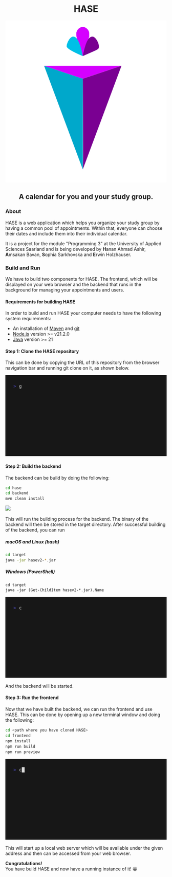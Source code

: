 <div align="center">
    <h1>HASE</h1>
    <img src="docs/logo.svg" />
    <h2>A calendar for you and your study group.</h2>
</div>

### About 

HASE is a web application which helps you organize your study group by having a common pool of appointments. Within that, everyone can choose
their dates and include them into their individual calendar.

It is a project for the module "Programming 3" at the University of Applied Sciences Saarland and is being developed by **H**anan Ahmad Ashir,
**A**msakan Bavan, **S**ophia Sarkhovska and **E**rwin Holzhauser.

### Build and Run

We have to build two components for HASE. The frontend, which will be displayed on your web browser
and the backend that runs in the background for managing your appointments and users.

#### Requirements for building HASE

In order to build and run HASE your computer needs to have the following system requirements:

- An installation of <a href="https://maven.apache.org/download.cgi">Maven</a> and <a href="https://git-scm.com/downloads">git</a>
- <a href="https://nodejs.org">Node.js</a> version >= v21.2.0
- <a href="https://www.java.com/de/download/">Java</a> version >= 21

#### Step 1: Clone the HASE repository

This can be done by copying the URL of this repository from the browser navigation bar and running
git clone on it, as shown below.

![](./docs/clone.gif)

#### Step 2: Build the backend

The backend can be build by doing the following:

```bash
cd hase
cd backend
mvn clean install
```

![](./docs/backend.gif)

This will run the building process for the backend. The binary of the backend will then be stored in the 
target directory. After successful building of the backend, you can run

##### macOS and Linux (bash)

```bash
cd target
java -jar hasev2-*.jar
```

##### Windows (PowerShell)

```pwsh
cd target
java -jar (Get-ChildItem hasev2-*.jar).Name
```

![](./docs/runBackend.gif)

And the backend will be started.

#### Step 3: Run the frontend

Now that we have built the backend, we can run the frontend and use HASE. This can be done by opening up a new terminal window and
doing the following:

````bash
cd <path where you have cloned HASE>
cd frontend
npm install
npm run build
npm run preview
````

![](./docs/runFrontend.gif)

This will start up a local web server which will be available under the given address and
then can be accessed from your web browser.

**Congratulations!**<br>
You have build HASE and now have a running instance of it! 😀
